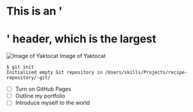 # This is an '<h1>' header, which is the largest

![Image of Yaktocat](https://octodex.github.com/images/yaktocat.png) <alt-text>Image of Yaktocat</alt-text>
```
$ git init
Initialized empty Git repository in /Users/skills/Projects/recipe-repository/-git/
```
- [ ] Turn on GitHub Pages
- [ ] Outline my portfolio
- [ ] Introduce myself to the world
